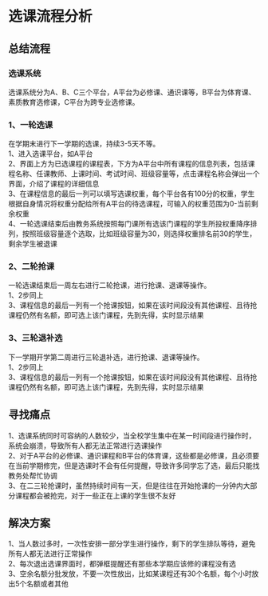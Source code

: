 # 选课流程分析

## 总结流程
### 选课系统
选课系统分为A、B、C三个平台，A平台为必修课、通识课等，B平台为体育课、素质教育选修课，C平台为跨专业选修课。
### 1、一轮选课
在学期末进行下一学期的选课，持续3-5天不等。  
1、进入选课平台，如A平台  
2、界面上方为已选课程的课程表，下方为A平台中所有课程的信息列表，包括课程名称、任课教师、上课时间、考试时间、班级容量等，点击课程名称会弹出一个界面，介绍了课程的详细信息  
3、在课程信息的最后一列可以填写选课权重，每个平台各有100分的权重，学生根据自身情况将权重分配给所有A平台的待选课程，可输入的权重范围为0-当前剩余权重  
4、一轮选课结束后由教务系统按照每门课所有选该门课程的学生所投权重降序排列，按照班级容量逐个选取，比如班级容量为30，则选择权重排名前30的学生，剩余学生被退课
### 2、二轮抢课
一轮选课结束后一周左右进行二轮抢课，进行抢课、退课等操作。  
1、2步同上  
3、课程信息的最后一列有一个抢课按钮，如果在该时间段没有其他课程、且待抢课程仍然有名额，即可选上该门课程，先到先得，实时显示结果
### 3、三轮退补选
下一学期开学第二周进行三轮退补选，进行抢课、退课等操作。  
1、2步同上  
3、课程信息的最后一列有一个抢课按钮，如果在该时间段没有其他课程、且待抢课程仍然有名额，即可选上该门课程，先到先得，实时显示结果

## 寻找痛点
1、选课系统同时可容纳的人数较少，当全校学生集中在某一时间段进行操作时，系统会崩溃，导致所有人都无法正常进行选课操作  
2、对于A平台的必修课、通识课程和B平台的体育课，这些都是必修课，且必须要在当前学期修完，但是选课时不会有任何提醒，导致许多同学忘了选，最后只能找教务处帮忙协调  
3、在二三轮抢课时，虽然持续时间有一天，但是往往在开始抢课的一分钟内大部分课程都会被抢完，对于一些正在上课的学生很不友好  

## 解决方案
1、当人数过多时，一次性安排一部分学生进行操作，剩下的学生排队等待，避免所有人都无法进行正常操作  
2、每次退出选课界面时，都弹框提醒还有那些本学期应该修的课程没有选  
3、空余名额分批发放，不要一次性放出，比如某课程还有30个名额，每个小时放出5个名额或者其他
